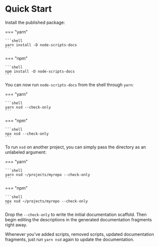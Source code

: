 # Quick Start

Install the published package:

=== "yarn"

    ```shell
    yarn install -D node-scripts-docs
    ```

=== "npm"

    ```shell
    npm install -D node-scripts-docs
    ```

You can now run `node-scripts-docs` from the shell through `yarn`:

=== "yarn"

    ```shell
    yarn nsd --check-only
    ```

=== "npm"

    ```shell
    npx nsd --check-only
    ```

To run `nsd` on another project, you can simply pass the directory as an unlabeled argument:

=== "yarn"

    ```shell
    yarn nsd ~/projects/myrepo --check-only
    ```

=== "npm"

    ```shell
    npx nsd ~/projects/myrepo --check-only
    ```

Drop the `--check-only` to write the initial documentation scaffold. Then begin editing the descriptions in the generated documentation fragments right away.

Whenever you've added scripts, removed scripts, updated documentation fragments, just run `yarn nsd` again to update the documentation.
